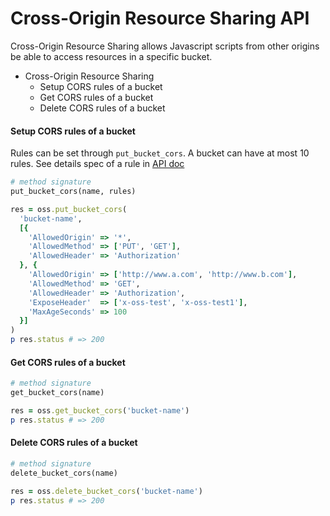 # Cross-Origin Resource Sharing API

Cross-Origin Resource Sharing allows Javascript scripts from other origins be able to access resources in a specific bucket.

* Cross-Origin Resource Sharing
  * Setup CORS rules of a bucket
  * Get CORS rules of a bucket
  * Delete CORS rules of a bucket

#### Setup CORS rules of a bucket
Rules can be set through `put_bucket_cors`. A bucket can have at most 10 rules.
See details spec of a rule in [API doc](https://docs.aliyun.com/#/pub/oss/api-reference/cors&PutBucketcors)

```ruby
# method signature
put_bucket_cors(name, rules)
```
```ruby
res = oss.put_bucket_cors(
  'bucket-name',
  [{
    'AllowedOrigin' => '*',
    'AllowedMethod' => ['PUT', 'GET'],
    'AllowedHeader' => 'Authorization'
  }, {
    'AllowedOrigin' => ['http://www.a.com', 'http://www.b.com'],
    'AllowedMethod' => 'GET',
    'AllowedHeader' => 'Authorization',
    'ExposeHeader'  => ['x-oss-test', 'x-oss-test1'],
    'MaxAgeSeconds' => 100
  }]
)
p res.status # => 200
```

#### Get CORS rules of a bucket

```ruby
# method signature
get_bucket_cors(name)
```
```ruby
res = oss.get_bucket_cors('bucket-name')
p res.status # => 200
```

#### Delete CORS rules of a bucket

```ruby
# method signature
delete_bucket_cors(name)
```
```ruby
res = oss.delete_bucket_cors('bucket-name')
p res.status # => 200
```
